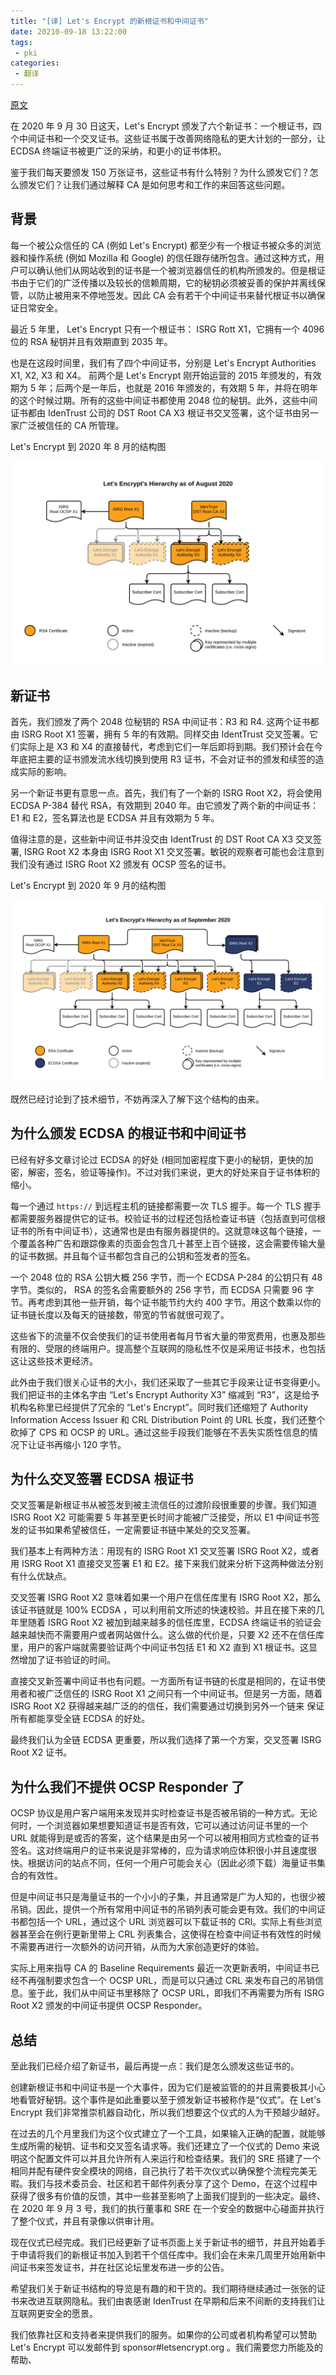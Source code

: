 ```yaml
---
title: "[译] Let's Encrypt 的新根证书和中间证书"
date: 20210-09-18 13:22:00
tags:
 - pki
categories:
 - 翻译
---
```


[原文](https://letsencrypt.org/2020/09/17/new-root-and-intermediates.html)


在 2020 年 9 月 30 日这天，Let's Encrypt 颁发了六个新证书：一个根证书，四个中间证书和一个交叉证书。这些证书属于改善网络隐私的更大计划的一部分，让 ECDSA 终端证书被更广泛的采纳，和更小的证书体积。

鉴于我们每天要颁发 150 万张证书，这些证书有什么特别？为什么颁发它们？怎么颁发它们？让我们通过解释 CA 是如何思考和工作的来回答这些问题。

## 背景

每一个被公众信任的 CA (例如 Let's Encrypt) 都至少有一个根证书被众多的浏览器和操作系统 (例如 Mozilla 和 Google) 的信任跟存储所包含。通过这种方式，用户可以确认他们从网站收到的证书是一个被浏览器信任的机构所颁发的。但是根证书由于它们的广泛传播以及较长的信赖周期，它的秘钥必须被妥善的保护并离线保管，以防止被用来不停地签发。因此 CA 会有若干个中间证书来替代根证书以确保证日常安全。

最近 5 年里， Let's Encrypt 只有一个根证书： ISRG Rott X1，它拥有一个 4096 位的 RSA 秘钥并且有效期直到 2035 年。

也是在这段时间里，我们有了四个中间证书，分别是 Let's Encrypt Authorities X1, X2, X3 和 X4。 前两个是 Let's Encrypt 刚开始运营的 2015 年颁发的，有效期为 5 年；后两个是一年后，也就是 2016 年颁发的，有效期 5 年，并将在明年的这个时候过期。所有的这些中间证书都使用 2048 位的秘钥。此外，这些中间证书都由 IdenTrust 公司的 DST Root CA X3 根证书交叉签署，这个证书由另一家广泛被信任的 CA 所管理。

Let's Encrypt 到 2020 年 8 月的结构图

![8月](/images/2020/letsencrypt-aug-2020.png)

## 新证书

首先，我们颁发了两个 2048 位秘钥的 RSA 中间证书：R3 和 R4. 这两个证书都由 ISRG Root X1 签署，拥有 5 年的有效期。同样交由 IdentTrust 交叉签署。它们实际上是 X3 和 X4 的直接替代，考虑到它们一年后即将到期。我们预计会在今年底把主要的证书颁发流水线切换到使用 R3 证书，不会对证书的颁发和续签的造成实际的影响。

另一个新证书更有意思一点。首先，我们有了一个新的 ISRG Root X2，将会使用 ECDSA P-384 替代 RSA，有效期到 2040 年。由它颁发了两个新的中间证书：E1 和 E2，签名算法也是 ECDSA 并且有效期为 5 年。

值得注意的是，这些新中间证书并没交由 IdentTrust 的 DST Root CA X3 交叉签署, ISRG Root X2 本身由 ISRG Root X1 交叉签署。敏锐的观察者可能也会注意到我们没有通过  ISRG Root X2 颁发有 OCSP 签名的证书。

Let's Encrypt 到 2020 年 9 月的结构图

![9月](/images/2020/letsencrypt-sept-2020.png)

既然已经讨论到了技术细节，不妨再深入了解下这个结构的由来。

## 为什么颁发 ECDSA 的根证书和中间证书

已经有好多文章讨论过 ECDSA 的好处 (相同加密程度下更小的秘钥，更快的加密，解密，签名，验证等操作)。不过对我们来说，更大的好处来自于证书体积的缩小。

每一个通过 `https://` 到远程主机的链接都需要一次 TLS 握手。每一个 TLS 握手都需要服务器提供它的证书。校验证书的过程还包括检查证书链（包括直到可信根证书的所有中间证书），这通常也是由有服务器提供的。这就意味这每个链接，一个覆盖各种广告和跟踪像素的页面会包含几十甚至上百个链接，这会需要传输大量的证书数据。并且每个证书都包含自己的公钥和签发者的签名。

一个 2048 位的 RSA 公钥大概 256 字节，而一个 ECDSA P-284 的公钥只有 48 字节。类似的， RSA 的签名会需要额外的 256 字节，而 ECDSA 只需要 96 字节。再考虑到其他一些开销，每个证书能节约大约 400 字节。用这个数乘以你的证书链长度以及每天的链接数，带宽的节省就很可观了。

这些省下的流量不仅会使我们的证书使用者每月节省大量的带宽费用，也惠及那些有限的、受限的终端用户。提高整个互联网的隐私性不仅是采用证书技术，也包括这让这些技术更经济。

此外由于我们很关心证书的大小，我们还采取了一些其它手段来让证书变得更小。我们把证书的主体名字由 “Let's Encrypt Authority X3” 缩减到 “R3”，这是给予机构名称里已经提供了冗余的 “Let's Encrypt”。同时我们还缩短了 Authority Information Access Issuer 和 CRL Distribution Point 的 URL 长度，我们还整个砍掉了 CPS 和 OCSP 的 URL。通过这些手段我们能够在不丢失实质性信息的情况下让证书再缩小 120 字节。

## 为什么交叉签署 ECDSA 根证书

交叉签署是新根证书从被签发到被主流信任的过渡阶段很重要的步骤。我们知道 ISRG Root X2 可能需要 5 年甚至更长时间才能被广泛接受，所以 E1 中间证书签发的证书如果希望被信任，一定需要证书链中某处的交叉签署。

我们基本上有两种方法：用现有的 ISRG Root X1 交叉签署 ISRG Root X2，或者用 ISRG Root X1 直接交叉签署 E1 和 E2。接下来我们就来分析下这两种做法分别有什么优缺点。

交叉签署 ISRG Root X2 意味着如果一个用户在信任库里有 ISRG Root X2，那么该证书链就是 100% ECDSA ，可以利用前文所述的快速校验。并且在接下来的几年里随着 ISRG Root X2 被加到越来越多的信任库里，ECDSA 终端证书的验证会越来越快而不需要用户或者网站做什么。这么做的代价是，只要 X2 还不在信任库里，用户的客户端就需要验证两个中间证书包括 E1 和 X2 直到 X1 根证书。这显然增加了证书验证的时间。

直接交叉新签署中间证书也有问题。一方面所有证书链的长度是相同的，在证书使用者和被广泛信任的 ISRG Root X1 之间只有一个中间证书。但是另一方面，随着 ISRG Root X2 获得越来越广泛的的信任，我们需要通过切换到另外一个链来
保证所有都能享受全链 ECDSA 的好处。

最终我们认为全链 ECDSA 更重要，所以我们选择了第一个方案，交叉签署 ISRG Root X2 证书。

## 为什么我们不提供 OCSP Responder 了

OCSP 协议是用户客户端用来发现并实时检查证书是否被吊销的一种方式。无论何时，一个浏览器如果想要知道证书是否有效，它可以通过访问证书里的一个 URL 就能得到是或否的答案，这个结果是由另一个可以被用相同方式检查的证书签名。这对终端用户的证书来说是非常棒的，应为请求响应体积很小并且速度很快。根据访问的站点不同，任何一个用户可能会关心（因此必须下载）海量证书集合的有效性。

但是中间证书只是海量证书的一个小小的子集，并且通常是广为人知的，也很少被吊销。因此，提供一个所有常用中间证书的吊销列表可能会更有效。我们的中间证书都包括一个 URL，通过这个 URL 浏览器可以下载证书的 CRl。实际上有些浏览器甚至会在例行更新里带上 CRL 列表集合，这使得在检查中间证书有效性的时候不需要再进行一次额外的访问开销，从而为大家创造更好的体验。

实际上用来指导 CA 的 Baseline Requirements 最近一次更新表明，中间证书已经不再强制要求包含一个 OCSP URL，而是可以只通过 CRL 来发布自己的吊销信息。鉴于此，我们从中间证书里移除了 OCSP URL，即我们不再需要为所有 ISRG Root X2 颁发的中间证书提供 OCSP Responder。

## 总结

至此我们已经介绍了新证书，最后再提一点：我们是怎么颁发这些证书的。

创建新根证书和中间证书是一个大事件，因为它们是被监管的的并且需要极其小心地看管好秘钥。这个事件是如此重要以至于颁发新证书被称作是“仪式”。在 Let's Encrypt 我们非常推崇机器自动化，所以我们想要这个仪式的人为干预越少越好。

在过去的几个月里我们为这个仪式建立了一个工具，如果输入正确的配置，就能够生成所需的秘钥、证书和交叉签名请求等。我们还建立了一个仪式的 Demo 来说明这个配置文件可以并且允许所有人来运行和检查结果。我们的 SRE 搭建了一个相同并配有硬件安全模块的网络，自己执行了若干次仪式以确保整个流程完美无暇。我们与技术委员会、社区和若干邮件列表分享了这个 Demo，在这个过程中获得了很多有价值的反馈，其中一些甚至影响了上面我们提到的一些决定。最终、在 2020 年 9 月 3 号，我们的执行董事和 SRE 在一个安全的数据中心碰面并执行了整个仪式，并且有录像以供审计用。

现在仪式已经完成。我们已经更新了证书页面上关于新证书的细节，并且开始着手于申请将我们的新根证书加入到若干个信任库中。我们会在未来几周里开始用新中间证书来签发证书，并在社区论坛里发布进一步的公告。

希望我们关于新证书结构的导览是有趣的和干货的。我们期待继续通过一张张的证书来改进互联网隐私。我们由衷感谢 IdenTrust 在早期和后来不间断的支持我们让互联网更安全的愿景。

我们依靠社区和支持者来提供我们的服务。如果你的公司或者机构希望可以赞助 Let's Encrypt 可以发邮件到 sponsor#letsencrypt.org 。我们需要您力所能及的帮助、


